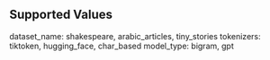 ## Supported Values
dataset_name: shakespeare, arabic_articles, tiny_stories
tokenizers: tiktoken, hugging_face, char_based
model_type: bigram, gpt
